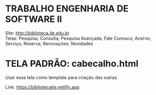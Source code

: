 # TRABALHO ENGENHARIA DE SOFTWARE II
  Site: http://biblioteca.ite.edu.br
  <br/>
  Telas: Pesquisa; Consulta; Pesquisa Avançada; Fale Conosco; Acervo; Serviço; Reserva; Renovações; Novidades

# TELA PADRÃO: cabecalho.html
  Usar essa tela como template para criação das outras


Link: https://bibliotecaite.netlify.app
